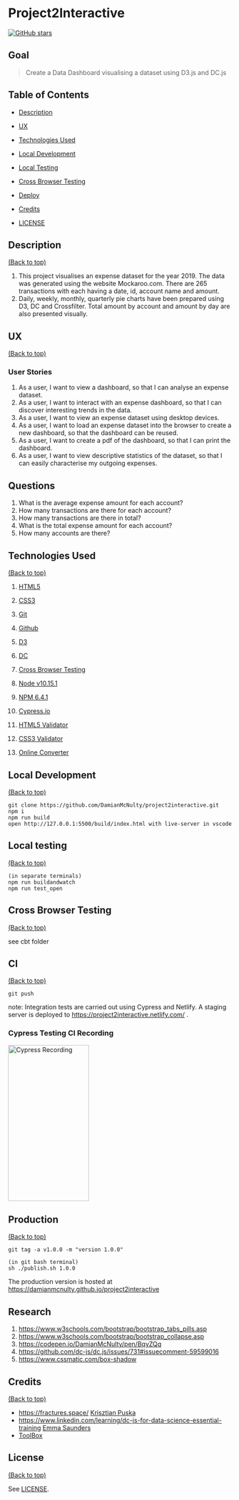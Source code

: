 # Project2Interactive

<a href="https://github.com/DamianMcNulty/project2interactive/stargazers">
    <img src="https://img.shields.io/github/stars/DamianMcNulty/project2interactive.svg?style=social" alt="GitHub stars">
</a>

## Goal

> Create a Data Dashboard visualising a dataset using D3.js and DC.js

## Table of Contents

-   [Description](#description)

-   [UX](#ux)

-   [Technologies Used](#technologies-used)

-   [Local Development](#local-development)

-   [Local Testing](#local-testing)

-   [Cross Browser Testing](#cross-browser-testing)

-   [Deploy](#deploy)

-   [Credits](#credits)

-   [LICENSE](#license)

## Description

[(Back to top)](#table-of-contents)

1.  This project visualises an expense dataset for the year 2019. The data was generated using the website Mockaroo.com. There are 265 transactions with each having a date, id, account name and amount. 
2.  Daily, weekly, monthly, quarterly pie charts have been prepared using D3, DC and Crossfilter. Total amount by account and amount by day are also presented visually.

## UX

[(Back to top)](#table-of-contents)

### User Stories

1.  As a user, I want to view a dashboard, so that I can analyse an expense dataset.
2.  As a user, I want to interact with an expense dashboard, so that I can discover interesting trends in the data.
3.  As a user, I want to view an expense dataset using desktop devices.
4.  As a user, I want to load an expense dataset into the browser to create a new dashboard, so that the dashboard can be reused.
5.  As a user, I want to create a pdf of the dashboard, so that I can print the dashboard.
6.  As a user, I want to view descriptive statistics of the dataset, so that I can easily characterise my outgoing expenses. 

## Questions

1.  What is the average expense amount for each account?
2.  How many transactions are there for each account?
3.  How many transactions are there in total?
4.  What is the total expense amount for each account?
5.  How many accounts are there?

## Technologies Used

[(Back to top)](#table-of-contents)

1.  [HTML5](https://en.wikipedia.org/wiki/HTML5) 

2.  [CSS3](https://en.wikipedia.org/wiki/Cascading_Style_Sheets)

3.  [Git](https://git-scm.com/)  

4.  [Github](https://github.com/) 

5.  [D3](https://d3js.org/) 

6.  [DC](https://dc-js.github.io/dc.js/)

7.  [Cross Browser Testing](https://crossbrowsertesting.com/)

8.  [Node v10.15.1](https://nodejs.org/)

9.  [NPM 6.4.1](https://www.npmjs.com/)

10. [Cypress.io](https://www.cypress.io/)

11. [HTML5 Validator](https://validator.w3.org/)

12. [CSS3 Validator](https://jigsaw.w3.org/css-validator/)

13. [Online Converter](https://www.onlineconverter.com/mp4-to-gif)

## Local Development

[(Back to top)](#table-of-contents)

    git clone https://github.com/DamianMcNulty/project2interactive.git
    npm i
    npm run build
    open http://127.0.0.1:5500/build/index.html with live-server in vscode

## Local testing

[(Back to top)](#table-of-contents)

    (in separate terminals)
    npm run buildandwatch
    npm run test_open

## Cross Browser Testing

[(Back to top)](#table-of-contents)

see cbt folder

## CI

[(Back to top)](#table-of-contents)

    git push

note: Integration tests are carried out using Cypress and Netlify. A staging server is deployed to <https://project2interactive.netlify.com/> .

### Cypress Testing CI Recording

<img src="https://github.com/DamianMcNulty/project2interactive/blob/master/cypress/videos/cypressvideo.gif" width=60% height=350px alt="Cypress Recording">

## Production

[(Back to top)](#table-of-contents)

    git tag -a v1.0.0 -m "version 1.0.0"

    (in git bash terminal)
    sh ./publish.sh 1.0.0

The production version is hosted at <https://damianmcnulty.github.io/project2interactive>

## Research

1.  <https://www.w3schools.com/bootstrap/bootstrap_tabs_pills.asp>
2.  <https://www.w3schools.com/bootstrap/bootstrap_collapse.asp>
3.  <https://codepen.io/DamianMcNulty/pen/BqyZQq>
4.  <https://github.com/dc-js/dc.js/issues/731#issuecomment-59599016>
5.  <https://www.cssmatic.com/box-shadow>

## Credits

[(Back to top)](#table-of-contents)

-   <https://fractures.space/> <a href="https://twitter.com/pyx">Krisztian Puska</a>
-   <https://www.linkedin.com/learning/dc-js-for-data-science-essential-training> <a href="http://vizdata.co.uk/">Emma Saunders</a>
-   [ToolBox](https://frontend.github.io/toolbox/)

## License

[(Back to top)](#table-of-contents)

See [LICENSE](LICENSE).
